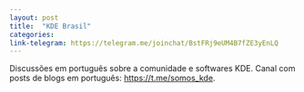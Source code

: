 ```yaml
---
layout: post
title:  "KDE Brasil"
categories:
link-telegram: https://telegram.me/joinchat/BstFRj9eUM4B7fZE3yEnLQ
---
```

Discussões em português sobre a comunidade e softwares KDE. Canal com posts de blogs em português: https://t.me/somos_kde.

